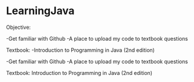 # LearningJava

Objective: 

-Get familiar with Github 
-A place to upload my code to textbook questions

Textbook: 
-Introduction to Programming in Java (2nd edition)

-Get familiar with Github
-A place to upload my code to textbook questions

Textbook: Introduction to Programming in Java (2nd edition)
